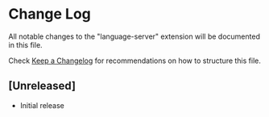 # Change Log
All notable changes to the "language-server" extension will be documented in this file.

Check [Keep a Changelog](http://keepachangelog.com/) for recommendations on how to structure this file.

## [Unreleased]
- Initial release